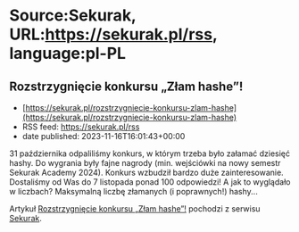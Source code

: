 # Source:Sekurak, URL:https://sekurak.pl/rss, language:pl-PL

## Rozstrzygnięcie konkursu „Złam hashe”!
 - [https://sekurak.pl/rozstrzygniecie-konkursu-zlam-hashe](https://sekurak.pl/rozstrzygniecie-konkursu-zlam-hashe)
 - RSS feed: https://sekurak.pl/rss
 - date published: 2023-11-16T16:01:43+00:00

<p>31 października odpaliliśmy konkurs, w którym trzeba było załamać dziesięć hashy. Do wygrania były fajne nagrody (min. wejściówki na nowy semestr Sekurak Academy 2024). Konkurs wzbudził bardzo duże zainteresowanie. Dostaliśmy od Was do 7 listopada ponad 100 odpowiedzi! A jak to wyglądało w liczbach? Maksymalną liczbę złamanych (i poprawnych!) hashy...</p>
<p>Artykuł <a href="https://sekurak.pl/rozstrzygniecie-konkursu-zlam-hashe/" rel="nofollow">Rozstrzygnięcie konkursu &#8222;Złam hashe&#8221;!</a> pochodzi z serwisu <a href="https://sekurak.pl" rel="nofollow">Sekurak</a>.</p>

